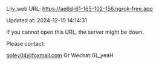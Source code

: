 Lily_web URL: https://ae6d-61-165-102-156.ngrok-free.app

Updated at: 2024-12-10 14:14:31

If you cannot open this URL, the server might be down.

Please contact: 

goley04@foxmail.com Or Wechat:GL_yeaH